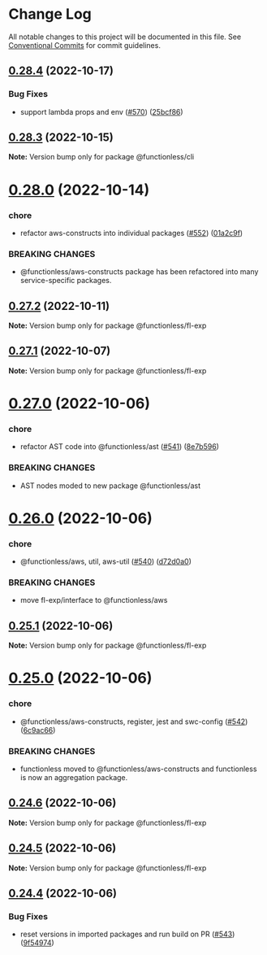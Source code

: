 # Change Log

All notable changes to this project will be documented in this file.
See [Conventional Commits](https://conventionalcommits.org) for commit guidelines.

## [0.28.4](https://github.com/functionless/functionless/compare/v0.28.3...v0.28.4) (2022-10-17)

### Bug Fixes

- support lambda props and env ([#570](https://github.com/functionless/functionless/issues/570)) ([25bcf86](https://github.com/functionless/functionless/commit/25bcf8673dbbe438efa5159811841b39dd263bbb))

## [0.28.3](https://github.com/functionless/functionless/compare/v0.28.2...v0.28.3) (2022-10-15)

**Note:** Version bump only for package @functionless/cli

# [0.28.0](https://github.com/functionless/functionless/compare/v0.27.4...v0.28.0) (2022-10-14)

### chore

- refactor aws-constructs into individual packages ([#552](https://github.com/functionless/functionless/issues/552)) ([01a2c9f](https://github.com/functionless/functionless/commit/01a2c9ff714e811f679ab25d9d62722e535eaf6b))

### BREAKING CHANGES

- @functionless/aws-constructs package has been refactored into many service-specific packages.

## [0.27.2](https://github.com/functionless/functionless/compare/v0.27.1...v0.27.2) (2022-10-11)

**Note:** Version bump only for package @functionless/fl-exp

## [0.27.1](https://github.com/functionless/functionless/compare/v0.27.0...v0.27.1) (2022-10-07)

**Note:** Version bump only for package @functionless/fl-exp

# [0.27.0](https://github.com/functionless/functionless/compare/v0.26.0...v0.27.0) (2022-10-06)

### chore

- refactor AST code into @functionless/ast ([#541](https://github.com/functionless/functionless/issues/541)) ([8e7b596](https://github.com/functionless/functionless/commit/8e7b5965f39dd3be195c70c7e1bde984afef8aab))

### BREAKING CHANGES

- AST nodes moded to new package @functionless/ast

# [0.26.0](https://github.com/functionless/functionless/compare/v0.25.1...v0.26.0) (2022-10-06)

### chore

- @functionless/aws, util, aws-util ([#540](https://github.com/functionless/functionless/issues/540)) ([d72d0a0](https://github.com/functionless/functionless/commit/d72d0a0c2c9e5b004bad170b022f268510ebb637))

### BREAKING CHANGES

- move fl-exp/interface to @functionless/aws

## [0.25.1](https://github.com/functionless/functionless/compare/v0.25.0...v0.25.1) (2022-10-06)

**Note:** Version bump only for package @functionless/fl-exp

# [0.25.0](https://github.com/functionless/functionless/compare/v0.24.6...v0.25.0) (2022-10-06)

### chore

- @functionless/aws-constructs, register, jest and swc-config ([#542](https://github.com/functionless/functionless/issues/542)) ([6c9ac66](https://github.com/functionless/functionless/commit/6c9ac66b7ef6674f7666be918f1e7f04146827c3))

### BREAKING CHANGES

- functionless moved to @functionless/aws-constructs and functionless is now an aggregation package.

## [0.24.6](https://github.com/functionless/functionless/compare/v0.24.5...v0.24.6) (2022-10-06)

**Note:** Version bump only for package @functionless/fl-exp

## [0.24.5](https://github.com/functionless/functionless/compare/v0.24.4...v0.24.5) (2022-10-06)

**Note:** Version bump only for package @functionless/fl-exp

## [0.24.4](https://github.com/functionless/functionless/compare/v0.24.3...v0.24.4) (2022-10-06)

### Bug Fixes

- reset versions in imported packages and run build on PR ([#543](https://github.com/functionless/functionless/issues/543)) ([9f54974](https://github.com/functionless/functionless/commit/9f549743050666a9ee7b259076fdde1079121ccf))
